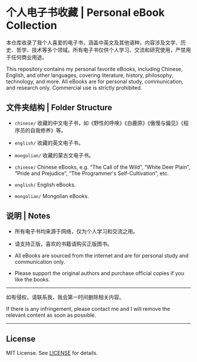# 个人电子书收藏 | Personal eBook Collection

本仓库收录了我个人喜爱的电子书，涵盖中英文及其他语种，内容涉及文学、历史、哲学、技术等多个领域。所有电子书仅供个人学习、交流和研究使用，严禁用于任何商业用途。

This repository contains my personal favorite eBooks, including Chinese, English, and other languages, covering literature, history, philosophy, technology, and more. All eBooks are for personal study, communication, and research only. Commercial use is strictly prohibited.

## 文件夹结构 | Folder Structure

- `chinese/`  收藏的中文电子书，如《野性的呼唤》《白鹿原》《傲慢与偏见》《程序员的自我修养》等。
- `english/`  收藏的英文电子书。
- `mongolian/`  收藏的蒙古文电子书。

- `chinese/`  Chinese eBooks, e.g. “The Call of the Wild”, “White Deer Plain”, “Pride and Prejudice”, “The Programmer's Self-Cultivation”, etc.
- `english/`  English eBooks.
- `mongolian/`  Mongolian eBooks.

## 说明 | Notes

- 所有电子书均来源于网络，仅为个人学习和交流之用。
- 请支持正版，喜欢的书籍请购买正版图书。

- All eBooks are sourced from the internet and are for personal study and communication only.
- Please support the original authors and purchase official copies if you like the books.

---

如有侵权，请联系我，我会第一时间删除相关内容。

If there is any infringement, please contact me and I will remove the relevant content as soon as possible.

---

## License

MIT License. See [LICENSE](LICENSE) for details.
